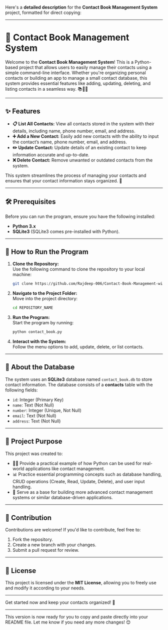 Here's a **detailed description** for the **Contact Book Management System** project, formatted for direct copying:

---

# 📒 Contact Book Management System  

Welcome to the **Contact Book Management System**! This is a Python-based project that allows users to easily manage their contacts using a simple command-line interface. Whether you're organizing personal contacts or building an app to manage a small contact database, this system provides essential features like adding, updating, deleting, and listing contacts in a seamless way. 📚🧑‍💻

---

## ✨ Features  

- **📋 List All Contacts:** View all contacts stored in the system with their details, including name, phone number, email, and address.  
- **➕ Add a New Contact:** Easily add new contacts with the ability to input the contact’s name, phone number, email, and address.  
- **✏️ Update Contact:** Update details of an existing contact to keep information accurate and up-to-date.  
- **❌ Delete Contact:** Remove unwanted or outdated contacts from the system.  

This system streamlines the process of managing your contacts and ensures that your contact information stays organized. 🚀

---

## 🛠️ Prerequisites  

Before you can run the program, ensure you have the following installed:

- **Python 3.x**  
- **SQLite3** (SQLite3 comes pre-installed with Python).  

---

## 🚀 How to Run the Program  

1. **Clone the Repository:**  
   Use the following command to clone the repository to your local machine:  
   ```bash  
   git clone https://github.com/Rajdeep-006/Contact-Book-Management-with-pyhton.git  
   ```  
   

2. **Navigate to the Project Folder:**  
   Move into the project directory:  
   ```bash  
   cd REPOSITORY_NAME  
   ```

3. **Run the Program:**  
   Start the program by running:  
   ```bash  
   python contact_book.py  
   ```

4. **Interact with the System:**  
   Follow the menu options to add, update, delete, or list contacts.  

---

## 📘 About the Database  

The system uses an **SQLite3** database named `contact_book.db` to store contact information. The database consists of a **contacts** table with the following fields:  
- `id`: Integer (Primary Key)  
- `name`: Text (Not Null)  
- `number`: Integer (Unique, Not Null)  
- `email`: Text (Not Null)  
- `address`: Text (Not Null)  

---

## 🎯 Project Purpose  

This project was created to:
- 🧑‍💻 Provide a practical example of how Python can be used for real-world applications like contact management.
- 📊 Practice essential programming concepts such as database handling, CRUD operations (Create, Read, Update, Delete), and user input handling.
- 🌟 Serve as a base for building more advanced contact management systems or similar database-driven applications.

---

## 🤝 Contribution  

Contributions are welcome! If you'd like to contribute, feel free to:
1. Fork the repository.
2. Create a new branch with your changes.
3. Submit a pull request for review.

---

## 📜 License  

This project is licensed under the **MIT License**, allowing you to freely use and modify it according to your needs.  

---

Get started now and keep your contacts organized! 🌟

---

This version is now ready for you to copy and paste directly into your README file. Let me know if you need any more changes! 😊
